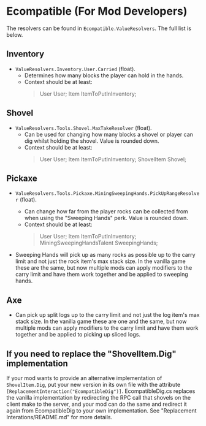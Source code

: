 ﻿# Ecompatible (For Mod Developers)

The resolvers can be found in `Ecompatible.ValueResolvers`. The full list is below.

## Inventory

- `ValueResolvers.Inventory.User.Carried` (float).
	- Determines how many blocks the player can hold in the hands.
	- Context should be at least:
		> User User;
		> Item ItemToPutInInventory;

## Shovel

- `ValueResolvers.Tools.Shovel.MaxTakeResolver` (float).
	- Can be used for changing how many blocks a shovel or player can dig whilst holding the shovel. Value is rounded down.
	- Context should be at least:
		> User User;
		> Item ItemToPutInInventory;
		> ShovelItem Shovel;

## Pickaxe

- `ValueResolvers.Tools.Pickaxe.MiningSweepingHands.PickUpRangeResolver` (float).
	- Can change how far from the player rocks can be collected from when using the "Sweeping Hands" perk. Value is rounded down.
	- Context should be at least:
		> User User;
		> Item ItemToPutInInventory;
		> MiningSweepingHandsTalent SweepingHands;

- Sweeping Hands will pick up as many rocks as possible up to the carry limit and not just the rock item's max stack size. In the vanilla game these are the same, but now multiple mods can apply modifiers to the carry limit and have them work together and be applied to sweeping hands.

## Axe

- Can pick up split logs up to the carry limit and not just the log item's max stack size. In the vanilla game these are one and the same, but now multiple mods can apply modifiers to the carry limit and have them work together and be applied to picking up sliced logs.

## If you need to replace the "ShovelItem.Dig" implementation

If your mod wants to provide an alternative implementation of `ShovelItem.Dig`, put your new version in its own file with the attribute `[ReplacementInteraction("EcompatibleDig")]`. EcompatibleDig.cs replaces the vanilla implementation by redirecting the RPC call that shovels on the client make to the server, and your mod can do the same and redirect it again from EcompatibleDig to your own implementation.
See "Replacement Interations/README.md" for more details. 
